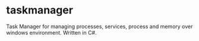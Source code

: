 # taskmanager
Task Manager for managing processes, services, process and memory over windows environment.
Written in C#.

